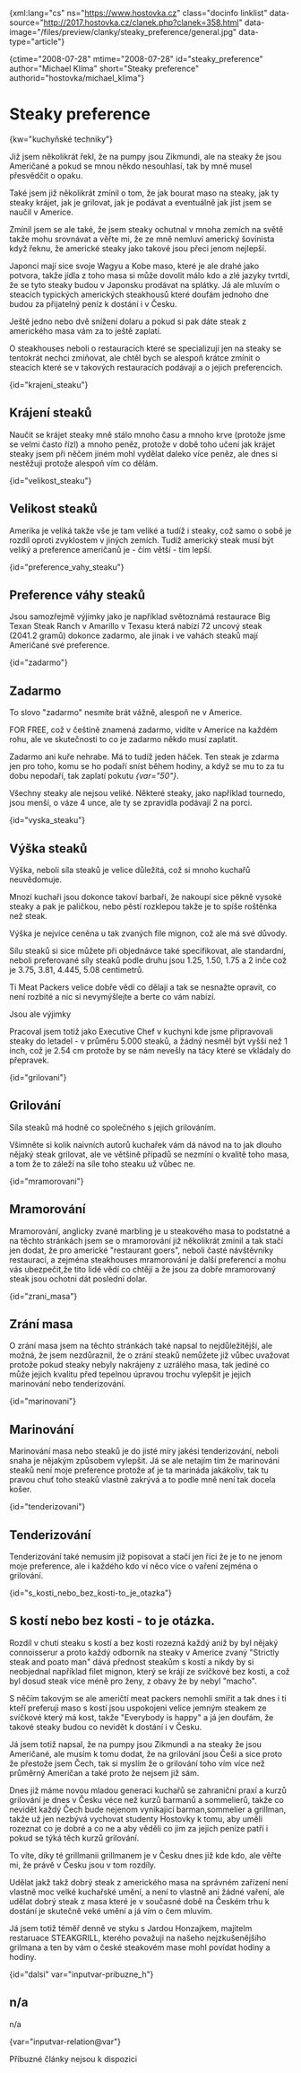 
{xml:lang="cs" ns="https://www.hostovka.cz" class="docinfo linklist" data-source="http://2017.hostovka.cz/clanek.php?clanek=358.html" data-image="/files/preview/clanky/steaky_preference/general.jpg" data-type="article"}

{ctime="2008-07-28" mtime="2008-07-28" id="steaky\_preference" author="Michael Klíma" short="Steaky preference" authorid="hostovka/michael\_klima"}

# Steaky preference

<!-- generated attribute kw by user_udpatekw.sh on 2020-05-07, do not edit -->

{kw="kuchyňské techniky"}

Již jsem několikrát řekl, že na pumpy jsou Zikmundi, ale na steaky že jsou Američané a pokud se mnou někdo nesouhlasí, tak by mně musel přesvědčit o opaku.

Také jsem již několikrát zmínil o tom, že jak bourat maso na steaky, jak ty steaky krájet, jak je grilovat, jak je podávat a eventuálně jak jíst jsem se naučil v Americe.

Zmínil jsem se ale také, že jsem steaky ochutnal v mnoha zemích na světě takže mohu srovnávat a věřte mi, že ze mně nemluví americký šovinista když řeknu, že americké steaky jako takové jsou přeci jenom nejlepší.

Japonci mají sice svoje Wagyu a Kobe maso, které je ale drahé jako potvora, takže jídla z toho masa si může dovolit málo kdo a zlé jazyky tvrtdí, že se tyto steaky budou v Japonsku prodávat na splátky. Já ale mluvím o steacích typických amerických steakhousů které doufám jednoho dne budou za přijatelný peníz k dostání i v Česku.

Ještě jedno nebo dvě snížení dolaru a pokud si pak dáte steak z amerického masa vám za to ještě zaplatí.

O steakhouses neboli o restauracích které se specializují jen na steaky se tentokrát nechci zmiňovat, ale chtěl bych se alespoň krátce zmínit o steacích které se v takových restauracích podávají a o jejich preferencích.

{id="krajeni_steaku"}

## Krájení steaků

Naučit se krájet steaky mně stálo mnoho času a mnoho krve (protože jsme se velmi často řízl) a mnoho peněz, protože v době toho učení jak krájet steaky jsem při něčem jiném mohl vydělat daleko více peněz, ale dnes si nestěžuji protože alespoň vím co dělám.

{id="velikost_steaku"}

## Velikost steaků

Amerika je veliká takže vše je tam veliké a tudíž i steaky, což samo o sobě je rozdíl oproti zvyklostem v jiných zemích. Tudíž americký steak musí být veliký a preference američanů je - čím větší - tím lepší.

{id="preference\_vahy\_steaku"}

## Preference váhy steaků

Jsou samozřejmě výjimky jako je například světoznámá restaurace Big Texan Steak Ranch v Amarillo v Texasu která nabízí 72 uncový steak (2041.2 gramů) dokonce zadarmo, ale jinak i ve vahách steaků mají Američané své preference.

{id="zadarmo"}

## Zadarmo

To slovo "zadarmo" nesmíte brát vážně, alespoň ne v Americe.

FOR FREE, což v češtině znamená zadarmo, vidíte v Americe na každém rohu, ale ve skutečnosti to co je zadarmo někdo musí zaplatit.

Zadarmo ani kuře nehrabe. Má to tudíž jeden háček. Ten steak je zdarma jen pro toho, komu se ho podaří sníst během hodiny, a když se mu to za tu dobu nepodaří, tak zaplatí pokutu  _{var="50"}_.

Všechny steaky ale nejsou veliké. Některé steaky, jako například tournedo, jsou menší, o váze 4 unce, ale ty se zpravidla podávají 2 na porci.

{id="vyska_steaku"}

## Výška steaků

Výška, neboli síla steaků je velice důležitá, což si mnoho kuchařů neuvědomuje.

Mnozí kuchaři jsou dokonce takoví barbaři, že nakoupí sice pěkně vysoké steaky a pak je paličkou, nebo pěstí rozklepou takže je to spíše roštěnka než steak.

Výška je nejvíce ceněna u tak zvaných file mignon, což ale má své důvody.

Sílu steaků si sice můžete při objednávce také specifikovat, ale standardní, neboli preferované síly steaků podle druhu jsou 1.25, 1.50, 1.75 a 2 inče což je 3.75, 3.81, 4.445, 5.08 centimetrů.

Ti Meat Packers velice dobře vědí co dělají a tak se nesnažte opravit, co není rozbité a nic si nevymýšlejte a berte co vám nabízí.

Jsou ale výjimky

Pracoval jsem totiž jako Executive Chef v kuchyni kde jsme připravovali steaky do letadel - v průměru 5.000 steaků, a žádný nesměl být vyšší než 1 inch, což je 2.54 cm protože by se nám nevešly na tácy které se vkládaly do přepravek.

{id="grilovani"}

## Grilování

Síla steaků má hodně co společného s jejich grilováním.

Všimněte si kolik naivních autorů kuchařek vám dá návod na to jak dlouho nějaký steak grilovat, ale ve většině případů se nezmíní o kvalitě toho masa, a tom že to záleží na síle toho steaku už vůbec ne.

{id="mramorovani"}

## Mramorování

Mramorování, anglicky zvané marbling je u steakového masa to podstatné a na těchto stránkách jsem se o mramorování již několikrát zmínil a tak stačí jen dodat, že pro americké "restaurant goers", neboli časté návštěvníky restaurací, a zejména steakhouses mramorování je další preferencí a mohu vás ubezpečit,že tito lidé vědí co chtějí a že jsou za dobře mramorovaný steak jsou ochotni dát poslední dolar.

{id="zrani_masa"}

## Zrání masa

O zrání masa jsem na těchto stránkách také napsal to nejdůležitější, ale možná, že jsem nezdůraznil, že o zrání steaků nemůžete již vůbec uvažovat protože pokud steaky nebyly nakrájeny z uzrálého masa, tak jediné co může jejich kvalitu před tepelnou úpravou trochu vylepšit je jejich marinování nebo tenderizování.

{id="marinovani"}

## Marinování

Marinování masa nebo steaků je do jisté míry jakési tenderizování, neboli snaha je nějakým způsobem vylepšit. Já se ale netajím tím že marinování steaků není moje preference protože ať je ta marináda jakákoliv, tak tu pravou chuť toho steaků vlastně zakrývá a to podle mně není tak docela košer.

{id="tenderizovani"}

## Tenderizování

Tenderizování také nemusím již popisovat a stačí jen říci že je to ne jenom moje preference, ale i každého kdo ví něco více o vaření zejména o grilování.

{id="s\_kosti\_nebo\_bez\_kosti-to\_je\_otazka"}

## S kostí nebo bez kosti - to je otázka.

Rozdíl v chuti steaku s kostí a bez kosti rozezná každý aniž by byl nějaký connoisserur a proto každý odborník na steaky v Americe zvaný "Strictly steak and poato man" dává přednost steakům s kostí a nikdy by si neobjednal například filet mignon, který se krájí ze svíčkové bez kosti, a což byl dosud steak více méně pro ženy, z obavy že by nebyl "macho".

S něčím takovým se ale američtí meat packers nemohli smířit a tak dnes i ti kteří preferuji maso s kostí jsou uspokojeni velice jemným steakem ze svíčkové který má kost, takže "Everybody is happy" a já jen doufám, že takové steaky budou co nevidět k dostání i v Česku.

Já jsem totiž napsal, že na pumpy jsou Zikmundi a na steaky že jsou Američané, ale musím k tomu dodat, že na grilování jsou Češi a sice proto že přestože jsem Čech, tak si myslím že o grilování toho vím více než průměrný Američan a také proto že nejsem již sám.

Dnes již máme novou mladou generaci kuchařů se zahraniční praxí a kurzů grilování je dnes v Česku véce než kurzů barmanů a sommelierů, takže co nevidět každý Čech bude nejenom vynikajicí barman,sommelier a grillman, takže už jen nezbývá vychovat studenty Hostovky k tomu, aby uměli rozeznat co je dobré a co ne a aby věděli co jim za jejich peníze patří i pokud se týká těch kurzů grilování.

To víte, díky té grillmanii grillmanem je v Česku dnes již kde kdo, ale věřte mi, že právě v Česku jsou v tom rozdíly.

Udělat jakž takž dobrý steak z amerického masa na správném zařízení není vlastně moc velké kuchařské umění, a není to vlastně ani žádné vaření, ale udělat dobrý steak z masa které je v současné době na Českém trhu k dostání je skutečně veké umění a já vím o čem mluvím.

Já jsem totiž téměř denně ve styku s Jardou Honzajkem, majitelm restaruace STEAKGRILL, kterého považuji na našeho nejzkušenějšího grilmana a ten by vám o české steakovém mase mohl povídat hodiny a hodiny.

{id="dalsi" var="inputvar-pribuzne_h"}

## n/a

n/a

{var="inputvar-relation@var"}

Příbuzné články nejsou k dispozici

